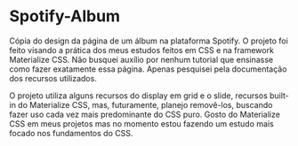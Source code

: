 # Spotify-Album
Cópia do design da página de um álbum na plataforma Spotify. O projeto foi feito visando a prática dos meus estudos feitos em CSS e na framework Materialize CSS. Não busquei auxílio por nenhum tutorial que ensinasse como fazer exatamente essa página. Apenas pesquisei pela documentação dos recursos utilizados.

O projeto utiliza alguns recursos do display em grid e o slide, recursos built-in do Materialize CSS, mas, futuramente, planejo removê-los, buscando fazer uso cada vez mais predominante do CSS puro. Gosto do Materialize CSS em meus projetos mas no momento estou fazendo um estudo mais focado nos fundamentos do CSS.
